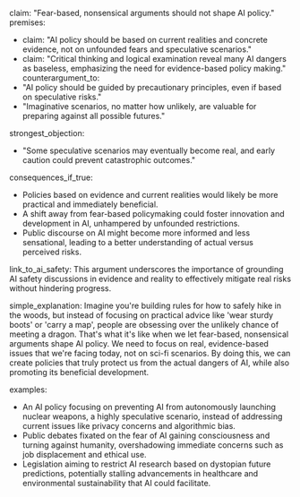 claim: "Fear-based, nonsensical arguments should not shape AI policy."
premises:
  - claim: "AI policy should be based on current realities and concrete evidence, not on unfounded fears and speculative scenarios."
  - claim: "Critical thinking and logical examination reveal many AI dangers as baseless, emphasizing the need for evidence-based policy making."
counterargument_to:
  - "AI policy should be guided by precautionary principles, even if based on speculative risks."
  - "Imaginative scenarios, no matter how unlikely, are valuable for preparing against all possible futures."

strongest_objection:
  - "Some speculative scenarios may eventually become real, and early caution could prevent catastrophic outcomes."

consequences_if_true:
  - Policies based on evidence and current realities would likely be more practical and immediately beneficial.
  - A shift away from fear-based policymaking could foster innovation and development in AI, unhampered by unfounded restrictions.
  - Public discourse on AI might become more informed and less sensational, leading to a better understanding of actual versus perceived risks.

link_to_ai_safety: This argument underscores the importance of grounding AI safety discussions in evidence and reality to effectively mitigate real risks without hindering progress.

simple_explanation: Imagine you're building rules for how to safely hike in the woods, but instead of focusing on practical advice like 'wear sturdy boots' or 'carry a map', people are obsessing over the unlikely chance of meeting a dragon. That's what it's like when we let fear-based, nonsensical arguments shape AI policy. We need to focus on real, evidence-based issues that we're facing today, not on sci-fi scenarios. By doing this, we can create policies that truly protect us from the actual dangers of AI, while also promoting its beneficial development.

examples:
  - An AI policy focusing on preventing AI from autonomously launching nuclear weapons, a highly speculative scenario, instead of addressing current issues like privacy concerns and algorithmic bias.
  - Public debates fixated on the fear of AI gaining consciousness and turning against humanity, overshadowing immediate concerns such as job displacement and ethical use.
  - Legislation aiming to restrict AI research based on dystopian future predictions, potentially stalling advancements in healthcare and environmental sustainability that AI could facilitate.